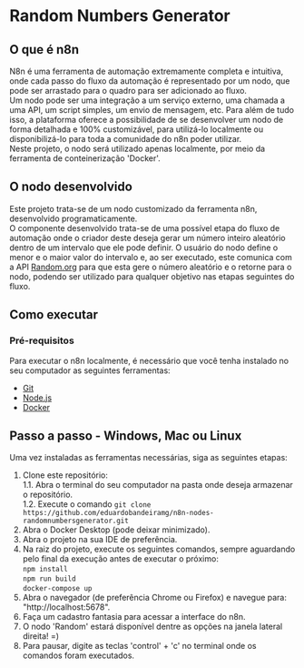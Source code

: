 # Random Numbers Generator
## O que é n8n
N8n é uma ferramenta de automação extremamente completa e intuitiva, onde cada passo do fluxo da automação é representado por um nodo, que pode ser arrastado para o quadro para ser adicionado ao fluxo.   
Um nodo pode ser uma integração a um serviço externo, uma chamada a uma API, um script simples, um envio de mensagem, etc. Para além de tudo isso, a plataforma oferece a possibilidade de se desenvolver um nodo de forma detalhada e 100% customizável, para utilizá-lo localmente ou disponibilizá-lo para toda a comunidade do n8n poder utilizar.   
Neste projeto, o nodo será utilizado apenas localmente, por meio da ferramenta de conteinerização 'Docker'.   

## O nodo desenvolvido
Este projeto trata-se de um nodo customizado da ferramenta n8n, desenvolvido programaticamente.   
O componente desenvolvido trata-se de uma possível etapa do fluxo de automação onde o criador deste deseja gerar um número inteiro aleatório dentro de um intervalo que ele pode definir. O usuário do nodo define o menor e o maior valor do intervalo e, ao ser executado, este comunica com a API [Random.org](https://www.random.org) para que esta gere o número aleatório e o retorne para o nodo, podendo ser utilizado para qualquer objetivo nas etapas seguintes do fluxo.

## Como executar
### Pré-requisitos
Para executar o n8n localmente, é necessário que você tenha instalado no seu computador as seguintes ferramentas:
* <a href="https://git-scm.com/downloads" target="_blank">Git</a>
* <a href="https://nodejs.org/en/download" target="_blank">Node.js</a>
* <a href="https://www.docker.com" target="_blank">Docker</a>
## Passo a passo - Windows, Mac ou Linux
Uma vez instaladas as ferramentas necessárias, siga as seguintes etapas:
1. Clone este repositório:    
  1.1. Abra o terminal do seu computador na pasta onde deseja armazenar o repositório.   
  1.2. Execute o comando `git clone https://github.com/eduardobandeiramg/n8n-nodes-randomnumbersgenerator.git`
2. Abra o Docker Desktop (pode deixar minimizado).   
3. Abra o projeto na sua IDE de preferência.   
4. Na raiz do projeto, execute os seguintes comandos, sempre aguardando pelo final da execução antes de executar o próximo:    
`npm install`    
`npm run build`    
`docker-compose up`    
5. Abra o navegador (de preferência Chrome ou Firefox) e navegue para: "http://localhost:5678".   
6. Faça um cadastro fantasia para acessar a interface do n8n.   
7. O nodo 'Random' estará disponível dentre as opções na janela lateral direita! =)   
8. Para pausar, digite as teclas 'control' + 'c' no terminal onde os comandos foram executados.     


<!--
# README do template-base do projeto:
</br>
</br>
![Banner image](https://user-images.githubusercontent.com/10284570/173569848-c624317f-42b1-45a6-ab09-f0ea3c247648.png)
# n8n-nodes-starter
This repo contains example nodes to help you get started building your own custom integrations for [n8n](https://n8n.io). It includes the node linter and other dependencies.
To make your custom node available to the community, you must create it as an npm package, and [submit it to the npm registry](https://docs.npmjs.com/packages-and-modules/contributing-packages-to-the-registry).
If you would like your node to be available on n8n cloud you can also [submit your node for verification](https://docs.n8n.io/integrations/creating-nodes/deploy/submit-community-nodes/).
## Prerequisites
You need the following installed on your development machine:
* [git](https://git-scm.com/downloads)
* Node.js and npm. Minimum version Node 20. You can find instructions on how to install both using nvm (Node Version Manager) for Linux, Mac, and WSL [here](https://github.com/nvm-sh/nvm). For Windows users, refer to Microsoft's guide to [Install NodeJS on Windows](https://docs.microsoft.com/en-us/windows/dev-environment/javascript/nodejs-on-windows).
* Install n8n with:
  ```
  npm install n8n -g
  ```
* Recommended: follow n8n's guide to [set up your development environment](https://docs.n8n.io/integrations/creating-nodes/build/node-development-environment/).
## Using this starter
These are the basic steps for working with the starter. For detailed guidance on creating and publishing nodes, refer to the [documentation](https://docs.n8n.io/integrations/creating-nodes/).
1. [Generate a new repository](https://github.com/n8n-io/n8n-nodes-starter/generate) from this template repository.
2. Clone your new repo:
   ```
   git clone https://github.com/<your organization>/<your-repo-name>.git
   ```
3. Run `npm i` to install dependencies.
4. Open the project in your editor.
5. Browse the examples in `/nodes` and `/credentials`. Modify the examples, or replace them with your own nodes.
6. Update the `package.json` to match your details.
7. Run `npm run lint` to check for errors or `npm run lintfix` to automatically fix errors when possible.
8. Test your node locally. Refer to [Run your node locally](https://docs.n8n.io/integrations/creating-nodes/test/run-node-locally/) for guidance.
9. Replace this README with documentation for your node. Use the [README_TEMPLATE](README_TEMPLATE.md) to get started.
10. Update the LICENSE file to use your details.
11. [Publish](https://docs.npmjs.com/packages-and-modules/contributing-packages-to-the-registry) your package to npm.
## More information
Refer to our [documentation on creating nodes](https://docs.n8n.io/integrations/creating-nodes/) for detailed information on building your own nodes.
## License
[MIT](https://github.com/n8n-io/n8n-nodes-starter/blob/master/LICENSE.md)
-->